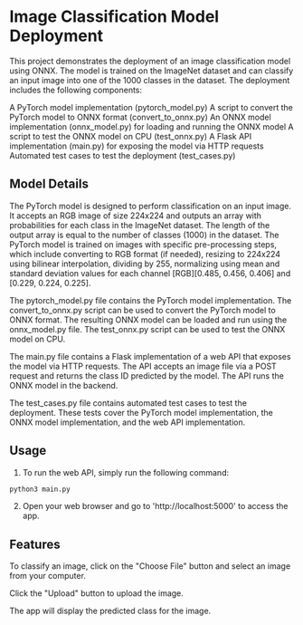 # Image Classification Model Deployment
This project demonstrates the deployment of an image classification model using ONNX. The model is trained on the ImageNet dataset and can classify an input image into one of the 1000 classes in the dataset. The deployment includes the following components:

A PyTorch model implementation (pytorch_model.py)
A script to convert the PyTorch model to ONNX format (convert_to_onnx.py)
An ONNX model implementation (onnx_model.py) for loading and running the ONNX model
A script to test the ONNX model on CPU (test_onnx.py)
A Flask API implementation (main.py) for exposing the model via HTTP requests
Automated test cases to test the deployment (test_cases.py)

## Model Details
The PyTorch model is designed to perform classification on an input image. It accepts an RGB image of size 224x224 and outputs an array with probabilities for each class in the ImageNet dataset. The length of the output array is equal to the number of classes (1000) in the dataset. The PyTorch model is trained on images with specific pre-processing steps, which include converting to RGB format (if needed), resizing to 224x224 using bilinear interpolation, dividing by 255, normalizing using mean and standard deviation values for each channel [RGB][0.485, 0.456, 0.406] and [0.229, 0.224, 0.225].

The pytorch_model.py file contains the PyTorch model implementation. The convert_to_onnx.py script can be used to convert the PyTorch model to ONNX format. The resulting ONNX model can be loaded and run using the onnx_model.py file. The test_onnx.py script can be used to test the ONNX model on CPU.

The main.py file contains a Flask implementation of a web API that exposes the model via HTTP requests. The API accepts an image file via a POST request and returns the class ID predicted by the model. The API runs the ONNX model in the backend.

The test_cases.py file contains automated test cases to test the deployment. These tests cover the PyTorch model implementation, the ONNX model implementation, and the web API implementation.

## Usage
1. To run the web API, simply run the following command:
```python
python3 main.py
```

2. Open your web browser and go to 'http://localhost:5000' to access the app.

## Features
To classify an image, click on the "Choose File" button and select an image from your computer.

Click the "Upload" button to upload the image.

The app will display the predicted class for the image.



